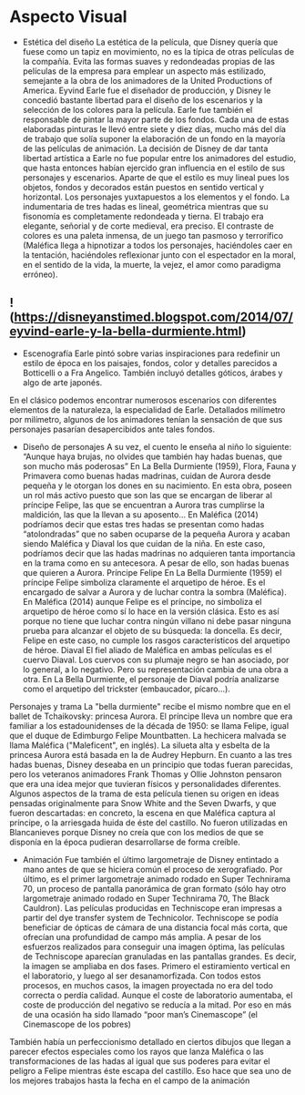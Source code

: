 # Aspecto Visual
- Estética del diseño
La estética de la película, que Disney quería que fuese como un tapiz en movimiento, no es la típica de otras películas de la compañía. Evita las formas suaves y redondeadas propias de las películas de la empresa para emplear un aspecto más estilizado, semejante a la obra de los animadores de la United Productions of America.
Eyvind Earle fue el diseñador de producción, y Disney le concedió bastante libertad para el diseño de los escenarios y la selección de los colores para la película. Earle fue también el responsable de pintar la mayor parte de los fondos. Cada una de estas elaboradas pinturas le llevó entre siete y diez días, mucho más del día de trabajo que solía suponer la elaboración de un fondo en la mayoría de las películas de animación. La decisión de Disney de dar tanta libertad artística a Earle no fue popular entre los animadores del estudio, que hasta entonces habían ejercido gran influencia en el estilo de sus personajes y escenarios.
Aparte de que el estilo es muy lineal pues los objetos, fondos y decorados están puestos en sentido vertical y horizontal. Los personajes yuxtapuestos a los elementos y el fondo.
La indumentaria de tres hadas es lineal, geométrica mientras que su fisonomía es completamente redondeada y tierna.
El trabajo  era elegante, señorial y de corte medieval, era preciso.
El contraste de colores es una paleta inmensa, de un juego tan pasmoso y terrorífico (Maléfica llega a hipnotizar a todos los personajes, haciéndoles caer en la tentación, haciéndoles reflexionar junto con el espectador en la moral, en el sentido de la vida, la muerte, la vejez, el amor como paradigma erróneo).

!(https://disneyanstimed.blogspot.com/2014/07/eyvind-earle-y-la-bella-durmiente.html)
---------------------------------------------------------
- Escenografía
Earle pintó sobre varias inspiraciones para redefinir un estilo de época en los paisajes, fondos, color y detalles parecidos a Botticelli o a Fra Angelico. También incluyó detalles góticos, árabes y algo de arte japonés.

En el clásico podemos encontrar numerosos escenarios con diferentes elementos de la naturaleza, la especialidad de Earle. Detallados milímetro por milímetro, algunos de los animadores tenían la sensación de que sus personajes pasarían desapercibidos ante tales fondos.

- Diseño de personajes
A su vez, el cuento le enseña al niño lo siguiente: “Aunque haya brujas, no olvides que también hay hadas buenas, que son mucho más poderosas”
En La Bella Durmiente (1959), Flora, Fauna y Primavera como buenas hadas madrinas, cuidan de Aurora desde pequeña y le otorgan los dones en su nacimiento. En esta obra, poseen un rol más activo puesto que son las que se encargan de liberar al príncipe Felipe, las que se encuentran a Aurora tras cumplirse la maldición, las que la llevan a su aposento… En Maléfica (2014) podríamos decir que estas tres hadas se presentan como hadas “atolondradas” que no saben ocuparse de la pequeña Aurora y acaban siendo Maléfica y Diaval los que cuidan de la niña. En este caso, podríamos decir que las hadas madrinas no adquieren tanta importancia en la trama como en su antecesora. A pesar de ello, son hadas buenas que quieren a Aurora.
Príncipe Felipe En La Bella Durmiente (1959) el príncipe Felipe simboliza claramente el arquetipo de héroe. Es el encargado de salvar a Aurora y de luchar contra la sombra (Maléfica). En Maléfica (2014) aunque Felipe es el príncipe, no simboliza el arquetipo de héroe como sí lo hace en la versión clásica. Esto es así porque no tiene que luchar contra ningún villano ni debe pasar ninguna prueba para alcanzar el objeto de su búsqueda: la doncella. Es decir, Felipe en este caso, no cumple los rasgos característicos del arquetipo de héroe.
Diaval El fiel aliado de Maléfica en ambas películas es el cuervo Diaval. Los cuervos con su plumaje negro se han asociado, por lo general, a lo negativo. Pero su representación cambia de una obra a otra. En La Bella Durmiente, el personaje de Diaval podría analizarse como el arquetipo del trickster (embaucador, pícaro…).

Personajes y trama
La "bella durmiente" recibe el mismo nombre que en el ballet de Tchaikovsky: princesa Aurora. El príncipe lleva un nombre que era familiar a los estadounidenses de la década de 1950: se llama Felipe, igual que el duque de Edimburgo Felipe Mountbatten. La hechicera malvada se llama Maléfica ("Maleficent", en inglés).
La silueta alta y esbelta de la princesa Aurora está basada en la de Audrey Hepburn. En cuanto a las tres hadas buenas, Disney deseaba en un principio que todas fueran parecidas, pero los veteranos animadores Frank Thomas y Ollie Johnston pensaron que era una idea mejor que tuvieran físicos y personalidades diferentes.
Algunos aspectos de la trama de esta película tienen su origen en ideas pensadas originalmente para Snow White and the Seven Dwarfs, y que fueron descartadas: en concreto, la escena en que Maléfica captura al príncipe, o la arriesgada huida de éste del castillo. No fueron utilizadas en Blancanieves porque Disney no creía que con los medios de que se disponía en la época pudieran desarrollarse de forma creíble.

- Animación
Fue también el último largometraje de Disney entintado a mano antes de que se hiciera común el proceso de xerografiado. Por último, es el primer largometraje animado rodado en Super Technirama 70, un proceso de pantalla panorámica de gran formato (sólo hay otro largometraje animado rodado en Super Technirama 70, The Black Cauldron). Las películas producidas en Techniscope eran impresas a partir del dye transfer system de Technicolor. Techniscope se podía beneficiar de ópticas de cámara de una distancia focal más corta, que ofrecían una profundidad de campo más amplia. A pesar de los esfuerzos realizados para conseguir una imagen óptima, las películas de Techniscope aparecían granuladas en las pantallas grandes.  Es decir, la imagen se ampliaba en dos fases. Primero el estiramiento vertical en el laboratorio, y luego al ser desanamorfizada. Con todos estos procesos, en muchos casos, la imagen proyectada no era del todo correcta o perdía calidad. Aunque el coste de laboratorio aumentaba, el coste de producción del negativo se reducía a la mitad. Por eso en más de una ocasión ha sido llamado “poor man’s Cinemascope” (el Cinemascope de los pobres) 

También había un perfeccionismo detallado en ciertos dibujos que llegan a parecer efectos especiales como los rayos que lanza Maléfica o las transformaciones de las hadas al igual que sus poderes para evitar el peligro a Felipe mientras éste escapa del castillo. Eso hace que sea uno de los mejores trabajos hasta la fecha en el campo de la animación
